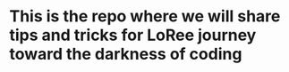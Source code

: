 # This is the repo where we will share tips and tricks for LoRee journey toward the darkness of coding
